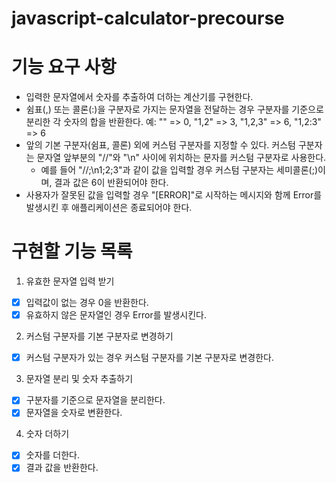 # javascript-calculator-precourse

# 기능 요구 사항
- 입력한 문자열에서 숫자를 추출하여 더하는 계산기를 구현한다.
- 쉼표(,) 또는 콜론(:)을 구분자로 가지는 문자열을 전달하는 경우 구분자를 기준으로 분리한 각 숫자의 합을 반환한다.
예: "" => 0, "1,2" => 3, "1,2,3" => 6, "1,2:3" => 6
- 앞의 기본 구분자(쉼표, 콜론) 외에 커스텀 구분자를 지정할 수 있다. 커스텀 구분자는 문자열 앞부분의 "//"와 "\n" 사이에 위치하는 문자를 커스텀 구분자로 사용한다.
  - 예를 들어 "//;\n1;2;3"과 같이 값을 입력할 경우 커스텀 구분자는 세미콜론(;)이며, 결과 값은 6이 반환되어야 한다.
- 사용자가 잘못된 값을 입력할 경우 "[ERROR]"로 시작하는 메시지와 함께 Error를 발생시킨 후 애플리케이션은 종료되어야 한다.

# 구현할 기능 목록
1. 유효한 문자열 입력 받기
  - [x] 입력값이 없는 경우 0을 반환한다.
  - [x] 유효하지 않은 문자열인 경우 Error를 발생시킨다.

2. 커스텀 구분자를 기본 구분자로 변경하기
  - [x] 커스텀 구분자가 있는 경우 커스텀 구분자를 기본 구분자로 변경한다.

3. 문자열 분리 및 숫자 추출하기
  - [x] 구분자를 기준으로 문자열을 분리한다.
  - [x] 문자열을 숫자로 변환한다.

4. 숫자 더하기
  - [x] 숫자를 더한다.
  - [x] 결과 값을 반환한다.